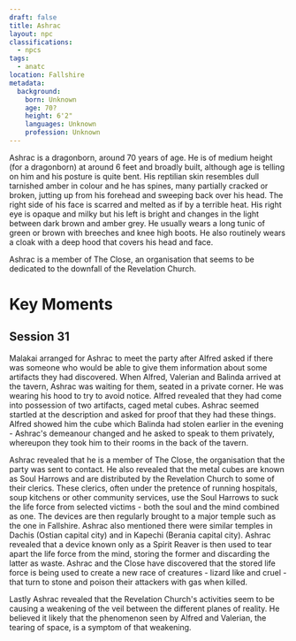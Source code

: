 ```yaml
---
draft: false
title: Ashrac
layout: npc
classifications:
  - npcs
tags:
  - anatc
location: Fallshire
metadata:
  background:
    born: Unknown
    age: 70?
    height: 6'2"
    languages: Unknown
    profession: Unknown
---
```

Ashrac is a dragonborn, around 70 years of age. He is of medium height (for a dragonborn) at around 6 feet and broadly built, although age is telling on him and his posture is quite bent. His reptilian skin resembles dull tarnished amber in colour and he has spines, many partially cracked or broken, jutting up from his forehead and sweeping back over his head. The right side of his face is scarred and melted as if by a terrible heat. His right eye is opaque and milky but his left is bright and changes in the light between dark brown and amber grey. He usually wears a long tunic of green or brown with breeches and knee high boots. He also routinely wears a cloak with a deep hood that covers his head and face.

Ashrac is a member of The Close, an organisation that seems to be dedicated to the downfall of the Revelation Church.

# Key Moments

## Session 31

Malakai arranged for Ashrac to meet the party after Alfred asked if there was someone who would be able to give them information about some artifacts they had discovered. When Alfred, Valerian and Balinda arrived at the tavern, Ashrac was waiting for them, seated in a private corner. He was wearing his hood to try to avoid notice. Alfred revealed that they had come into possession of two artifacts, caged metal cubes. Ashrac seemed startled at the description and asked for proof that they had these things. Alfred showed him the cube which Balinda had stolen earlier in the evening - Ashrac's demeanour changed and he asked to speak to them privately, whereupon they took him to their rooms in the back of the tavern.

Ashrac revealed that he is a member of The Close, the organisation that the party was sent to contact. He also revealed that the metal cubes are known as Soul Harrows and are distributed by the Revelation Church to some of their clerics. These clerics, often under the pretence of running hospitals, soup kitchens or other community services, use the Soul Harrows to suck the life force from selected victims - both the soul and the mind combined as one. The devices are then regularly brought to a major temple such as the one in Fallshire. Ashrac also mentioned there were similar temples in Dachis (Ostian capital city) and in Kapechi (Berania capital city). Ashrac revealed that a device known only as a Spirit Reaver is then used to tear apart the life force from the mind, storing the former and discarding the latter as waste. Ashrac and the Close have discovered that the stored life force is being used to create a new race of creatures - lizard like and cruel - that turn to stone and poison their attackers with gas when killed.

Lastly Ashrac revealed that the Revelation Church's activities seem to be causing a weakening of the veil between the different planes of reality. He believed it likely that the phenomenon seen by Alfred and Valerian, the tearing of space, is a symptom of that weakening.
